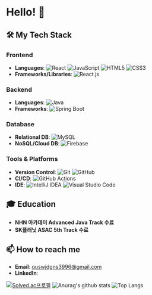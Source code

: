 # Hello! 👋

## 🛠️ My Tech Stack

### Frontend
- **Languages**: 
  ![React](https://img.shields.io/badge/React-61DAFB?style=flat-square&logo=react&logoColor=white)
  ![JavaScript](https://img.shields.io/badge/JavaScript-F7DF1E?style=flat-square&logo=javascript&logoColor=black)
  ![HTML5](https://img.shields.io/badge/HTML5-E34F26?style=flat-square&logo=html5&logoColor=white)
  ![CSS3](https://img.shields.io/badge/CSS3-1572B6?style=flat-square&logo=css3&logoColor=white)
- **Frameworks/Libraries**: 
  ![React.js](https://img.shields.io/badge/React.js-61DAFB?style=flat-square&logo=react&logoColor=white)

### Backend
- **Languages**: 
  ![Java](https://img.shields.io/badge/Java-007396?style=flat-square&logo=java&logoColor=white)
- **Frameworks**: 
  ![Spring Boot](https://img.shields.io/badge/Spring_Boot-6DB33F?style=flat-square&logo=spring-boot&logoColor=white)

### Database
- **Relational DB**: 
  ![MySQL](https://img.shields.io/badge/MySQL-4479A1?style=flat-square&logo=mysql&logoColor=white)
- **NoSQL/Cloud DB**: 
  ![Firebase](https://img.shields.io/badge/Firebase-FFCA28?style=flat-square&logo=firebase&logoColor=black)

### Tools & Platforms
- **Version Control**: 
  ![Git](https://img.shields.io/badge/Git-F05032?style=flat-square&logo=git&logoColor=white)
  ![GitHub](https://img.shields.io/badge/GitHub-181717?style=flat-square&logo=github&logoColor=white)
- **CI/CD**: 
  ![GitHub Actions](https://img.shields.io/badge/GitHub_Actions-2088FF?style=flat-square&logo=github-actions&logoColor=white)
- **IDE**: 
  ![IntelliJ IDEA](https://img.shields.io/badge/IntelliJ_IDEA-000000?style=flat-square&logo=intellij-idea&logoColor=white)
  ![Visual Studio Code](https://img.shields.io/badge/Visual_Studio_Code-0078D4?style=flat-square&logo=visual-studio-code&logoColor=white)

## 🎓 Education
- **NHN 아카데미 Advanced Java Track 수료**
- **SK플래닛 ASAC 5th Track 수료**

## 📫 How to reach me
- **Email**: quswjdgns3996@gmail.com
- **LinkedIn**: 

[![Solved.ac프로필](http://mazassumnida.wtf/api/v2/generate_badge?boj=quswjdgns26)](https://solved.ac/quswjdgns26)
![Anurag's github stats](https://github-readme-stats.vercel.app/api?username=quswjdgns399&show_icons=true&theme=tokyonight)
![Top Langs](https://github-readme-stats.vercel.app/api/top-langs/?username=quswjdgns399&layout=compact&theme=tokyonight)
